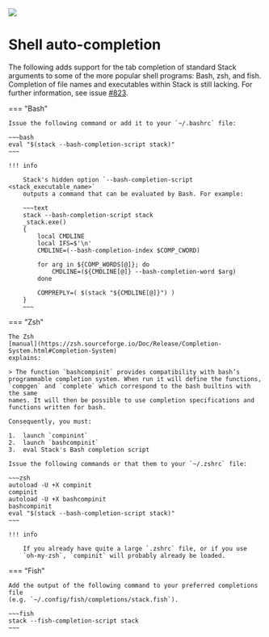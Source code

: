 <div class="hidden-warning"><a href="https://docs.haskellstack.org/"><img src="https://cdn.jsdelivr.net/gh/commercialhaskell/stack/doc/img/hidden-warning.svg"></a></div>

# Shell auto-completion

The following adds support for the tab completion of standard Stack arguments to
some of the more popular shell programs: Bash, zsh, and fish. Completion of file
names and executables within Stack is still lacking. For further information,
see issue [#823](https://github.com/commercialhaskell/stack/issues/832).

=== "Bash"

    Issue the following command or add it to your `~/.bashrc` file:

    ~~~bash
    eval "$(stack --bash-completion-script stack)"
    ~~~

    !!! info

        Stack's hidden option `--bash-completion-script <stack_executable_name>`
        outputs a command that can be evaluated by Bash. For example:

        ~~~text
        stack --bash-completion-script stack
        _stack.exe()
        {
            local CMDLINE
            local IFS=$'\n'
            CMDLINE=(--bash-completion-index $COMP_CWORD)

            for arg in ${COMP_WORDS[@]}; do
                CMDLINE=(${CMDLINE[@]} --bash-completion-word $arg)
            done

            COMPREPLY=( $(stack "${CMDLINE[@]}") )
        }
        ~~~

=== "Zsh"

    The Zsh
    [manual](https://zsh.sourceforge.io/Doc/Release/Completion-System.html#Completion-System)
    explains:

    > The function `bashcompinit` provides compatibility with bash’s
    programmable completion system. When run it will define the functions,
    `compgen` and `complete` which correspond to the bash builtins with the same
    names. It will then be possible to use completion specifications and
    functions written for bash.

    Consequently, you must:

    1.  launch `compinint`
    2.  launch `bashcompinit`
    3.  eval Stack's Bash completion script

    Issue the following commands or that them to your `~/.zshrc` file:

    ~~~zsh
    autoload -U +X compinit
    compinit
    autoload -U +X bashcompinit
    bashcompinit
    eval "$(stack --bash-completion-script stack)"
    ~~~

    !!! info

        If you already have quite a large `.zshrc` file, or if you use
        `oh-my-zsh`, `compinit` will probably already be loaded.

=== "Fish"

    Add the output of the following command to your preferred completions file
    (e.g. `~/.config/fish/completions/stack.fish`).

    ~~~fish
    stack --fish-completion-script stack
    ~~~
